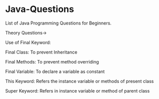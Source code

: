 # Java-Questions
List of Java Programming Questions for Beginners.

Theory Questions->

Use of Final Keyword: 

Final Class: To prevent Inheritance

Final Methods: To prevent method overriding

Final Variable: To declare a variable as constant

This Keyword: Refers the instance variable or methods of present class

Super Keyword: Refers in instance variable or method of parent class
